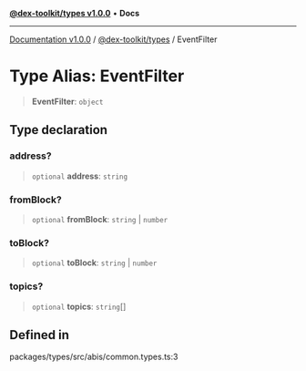 [**@dex-toolkit/types v1.0.0**](../README.md) • **Docs**

***

[Documentation v1.0.0](../../../packages.md) / [@dex-toolkit/types](../README.md) / EventFilter

# Type Alias: EventFilter

> **EventFilter**: `object`

## Type declaration

### address?

> `optional` **address**: `string`

### fromBlock?

> `optional` **fromBlock**: `string` \| `number`

### toBlock?

> `optional` **toBlock**: `string` \| `number`

### topics?

> `optional` **topics**: `string`[]

## Defined in

packages/types/src/abis/common.types.ts:3
